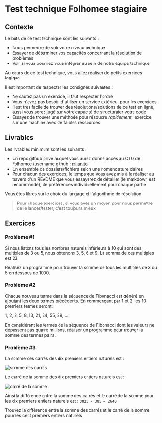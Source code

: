 # Test technique Folhomee stagiaire

## Contexte

Le buts de ce test technique sont les suivants :

- Nous permettre de voir votre niveau technique
- Essayer de déterminer vos capacités concernant la résolution de problèmes
- Voir si vous pourriez vous intégrer au sein de notre équipe technique

Au cours de ce test technique, vous allez réaliser de petits exercices logique

Il est important de respecter les consignes suivantes :

- Ne sautez pas un exercice, il faut respecter l'ordre
- Vous n'avez pas besoin d'utiliser un service extérieur pour les exercices
- Il est très facile de trouver des résolutions/solutions de ce test en ligne, aussi vous serez jugé sur votre capacité de structurater votre code
- Essayez de trouver une méthode pour résoudre _rapidement_ l'exercice sur une machine avec de faibles ressources

## Livrables

Les livrables minimum sont les suivants :

- Un repo github privé auquel vous aurez donné accès au CTO de Folhomee (username github : [milanito](https://github.com/milanito))
- Un ensemble de dossiers/fichiers selon une nomenclature claires
- Pour chacun des exercices, le temps que vous avez mis à le réaliser au travers d'un README que vous essayerez de détailler (le markdown est recommandé), de préférences individuellement pour chaque partie

Vous êtes libres sur le choix du langage et l'algorithme de résolution

> Pour chaque exercices, si vous avez un moyen pour nous permettre de le lancer/tester, c'est toujours mieux

## Exercices


### Problème #1

Si nous listons tous les nombres naturels inférieurs à 10 qui sont des multiples de 3 ou 5, nous obtenons 3, 5, 6 et 9. La somme de ces multiples est 23.

Réalisez un programme pour trouver la somme de tous les multiples de 3 ou 5 en dessous de 1000.

### Problème #2

Chaque nouveau terme dans la séquence de Fibonacci est généré en ajoutant les deux termes précédents. En commençant par 1 et 2, les 10 premiers termes seront:

1, 2, 3, 5, 8, 13, 21, 34, 55, 89, ...

En considérant les termes de la séquence de Fibonacci dont les valeurs ne dépassent pas quatre millions, réaliser un programme pour trouver la somme des termes pairs.

### Problème #3

La somme des carrés des dix premiers entiers naturels est :

![somme des carrés](http://www.sciweavers.org/upload/Tex2Img_1603434890/eqn.png "sum power two")

Le carré de la somme des dix premiers entiers naturels est :

![carré de la somme](http://www.sciweavers.org/upload/Tex2Img_1603435122/eqn.png "powee two sum")

Ainsi la différence entre la somme des carrés et le carré de la somme pour les dix premiers entiers naturels est : `3025 - 385 = 2640`

Trouvez la différence entre la somme des carrés et le carré de la somme pour les cent premiers entiers naturels
